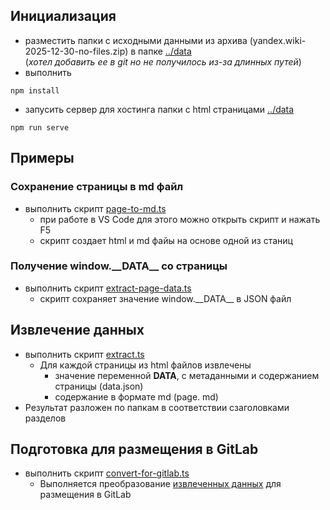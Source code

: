 ## Инициализация
- разместить папки с исходными данными из архива (yandex.wiki-2025-12-30-no-files.zip) в папке [../data](../data)\
 (*хотел добавить ее в git но не получилось из-за длинных путей*)
- выполнить 
```
npm install 
```
- запусить сервер для хостинга папки с html страницами [../data](../data)
```
npm run serve
```
## Примеры
### Сохранение страницы в md файл
- выполнить скрипт [page-to-md.ts](src/examples/page-to-md.ts)
    - при работе в VS Code для этого можно открыть скрипт и нажать F5
    - скрипт создает html и md файы на основе одной из станиц

### Получение window.\_\_DATA\_\_ со страницы
- выполнить скрипт [extract-page-data.ts](src/examples/page-to-md.ts)
    - скрипт сохраняет значение window.\_\_DATA\_\_ в JSON файл


## Извлечение данных
- выполнить скрипт [extract.ts](src/extract.ts)
    - Для каждой страницы из html файлов извлечены
        - значение переменной __DATA__, с метаданными и содержанием страницы (data.json)
        - содержание в формате md (page. md)
- Результат разложен по папкам в соответствии cзаголовками разделов

## Подготовка для размещения в GitLab
- выполнить скрипт [convert-for-gitlab.ts](src/convert-for-gitlab.ts)
    - Выполняется преобразование [извлеченных данных](#извлечение-данных) для размещения в GitLab


    